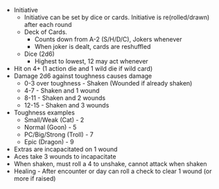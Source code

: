 * Initiative
	* Initiative can be set by dice or cards. Initiative is re(rolled/drawn) after each round
	* Deck of Cards. 
		* Counts down from A-2 (S/H/D/C), Jokers whenever
		* When joker is dealt, cards are reshuffled
	* Dice (2d6)
		* Highest to lowest, 12 may act whenever
* Hit on 4+ (1 action die and 1 wild die if wild card)
* Damage 2d6 against toughness causes damage 
	* 0-3 over toughness - Shaken (Wounded if already shaken)
	* 4-7 - Shaken and 1 wound
	* 8-11 - Shaken and 2 wounds
	* 12-15 - Shaken and 3 wounds
* Toughness examples
	* Small/Weak (Cat) - 2
	* Normal (Goon) - 5
	* PC/Big/Strong (Troll) - 7
	* Epic (Dragon) - 9
* Extras are incapacitated on 1 wound
* Aces take 3 wounds to incapacitate
* When shaken, must roll a 4 to unshake, cannot attack when shaken
* Healing - After encounter or day can roll a check to clear 1 wound (or more if raised)